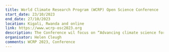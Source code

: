 ```yaml
---
title: World Climate Research Program (WCRP) Open Science Conference
start_date: 23/10/2023
end_date: 27/10/2023
location: Kigali, Rwanda and online
link: https://www.wcrp-osc2023.org
description: The Conference wil focus on “Advancing climate science for a sustainable future”, with the major goal of bridging science and society.
organisator: Helen Cleugh
comments: WCRP 2023, Conference
---
```

